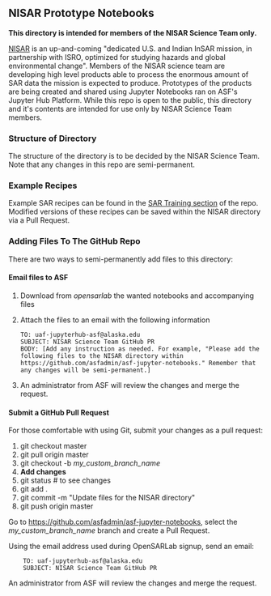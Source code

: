 ## NISAR Prototype Notebooks

**This directory is intended for members of the NISAR Science Team only.**

[NISAR](https://nisar.jpl.nasa.gov/) is an up-and-coming "dedicated U.S. and Indian InSAR mission, in partnership with ISRO, optimized for studying hazards and global environmental change".
Members of the NISAR science team are developing high level products able to process the enormous amount of SAR data the mission is expected to produce.
Prototypes of the products are being created and shared using Jupyter Notebooks ran on ASF's Jupyter Hub Platform.
While this repo is open to the public, this directory and it's contents are intended for use only by NISAR Science Team members.

### Structure of Directory

The structure of the directory is to be decided by the NISAR Science Team. Note that any changes in this repo are semi-permanent.

### Example Recipes

Example SAR recipes can be found in the [SAR Training section](https://github.com/asfadmin/asf-jupyter-notebooks/tree/master/SAR_Training) of the repo. Modified versions of these recipes can be saved within the NISAR directory via a Pull Request.

### Adding Files To The GitHub Repo

There are two ways to semi-permanently add files to this directory:

#### Email files to ASF

1. Download from _opensarlab_ the wanted notebooks and accompanying files
1. Attach the files to an email with the following information

    ```
    TO: uaf-jupyterhub-asf@alaska.edu
    SUBJECT: NISAR Science Team GitHub PR
    BODY: [Add any instruction as needed. For example, "Please add the following files to the NISAR directory within https://github.com/asfadmin/asf-jupyter-notebooks." Remember that any changes will be semi-permanent.]
    ```

1. An administrator from ASF will review the changes and merge the request.


#### Submit a GitHub Pull Request
For those comfortable with using Git, submit your changes as a pull request:

1. git checkout master
1. git pull origin master
1. git checkout -b *my_custom_branch_name*
1. **Add changes**
1. git status  # to see changes
1. git add .
1. git commit -m "Update files for the NISAR directory"
1. git push origin master

Go to https://github.com/asfadmin/asf-jupyter-notebooks, select the *my_custom_branch_name* branch and create a Pull Request.

Using the email address used during OpenSARLab signup, send an email:

```
    TO: uaf-jupyterhub-asf@alaska.edu
    SUBJECT: NISAR Science Team GitHub PR
```

An administrator from ASF will review the changes and merge the request.
